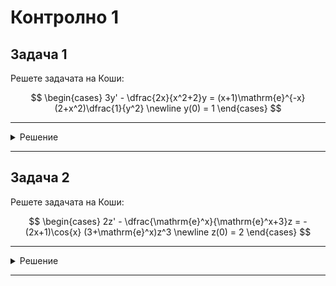 # Контролно 1

## Задача 1

Решете задачата на Коши:

$$
\begin{cases}
3y' - \dfrac{2x}{x^2+2}y = (x+1)\mathrm{e}^{-x}(2+x^2)\dfrac{1}{y^2} \newline
y(0) = 1
\end{cases}
$$

---

<details>
    <summary>Решение</summary>

Още няма решение :(
</details>

---

## Задача 2

Решете задачата на Коши:

$$
\begin{cases}
2z' - \dfrac{\mathrm{e}^x}{\mathrm{e}^x+3}z = -(2x+1)\cos{x} (3+\mathrm{e}^x)z^3 \newline
z(0) = 2
\end{cases}
$$

---

<details>
    <summary>Решение</summary>

Още няма решение :(
</details>

---
